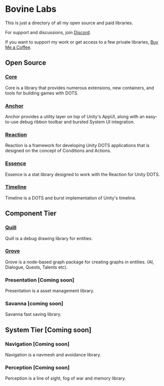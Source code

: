 # Bovine Labs

This is just a directory of all my open source and paid libraries.

For support and discussions, join [Discord](https://discord.gg/RTsw6Cxvw3).

If you want to support my work or get access to a few private libraries, [Buy Me a Coffee](https://buymeacoffee.com/bovinelabs).

## Open Source

### [Core](https://gitlab.com/tertle/com.bovinelabs.core)
Core is a library that provides numerous extensions, new containers, and tools for building games with DOTS.

### [Anchor](https://gitlab.com/tertle/com.bovinelabs.anchor)
Anchor provides a utility layer on top of Unity's AppUI, along with an easy-to-use debug ribbon toolbar and bursted System UI integration.

### [Reaction](https://gitlab.com/tertle/com.bovinelabs.reaction)
Reaction is a framework for developing Unity DOTS applications that is designed on the concept of Conditions and Actions.

### [Essence](https://gitlab.com/tertle/com.bovinelabs.stats)
Essence is a stat library designed to work with the Reaction for Unity DOTS.

### [Timeline](https://gitlab.com/tertle/com.bovinelabs.timeline)
Timeline is a DOTS and burst implementation of Unity's timeline.

## Component Tier

### [Quill](https://github.com/tertle/com.bovinelabs.quill)
Quill is a debug drawing library for entities.

### [Grove](https://github.com/tertle/com.bovinelabs.grove)
Grove is a node-based graph package for creating graphs in entities. (AI, Dialogue, Quests, Talents etc).

### Presentation [Coming soon]
Presentation is a asset management library.

### Savanna [coming soon]
Savanna fast saving library.

## System Tier [Coming soon]

### Navigation [Coming soon]
Navigation is a navmesh and avoidance library.

### Perception [Coming soon]
Perception is a line of sight, fog of war and memory library.
